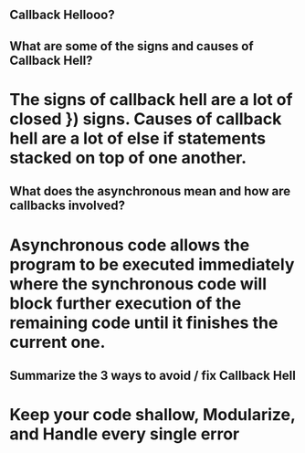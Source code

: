 ## Callback Hellooo?



## What are some of the signs and causes of Callback Hell?

# The signs of callback hell are a lot of closed }) signs. Causes of callback hell are a lot of else if statements stacked on top of one another.

## What does the asynchronous mean and how are callbacks involved?

# Asynchronous code allows the program to be executed immediately where the synchronous code will block further execution of the remaining code until it finishes the current one.

## Summarize the 3 ways to avoid / fix Callback Hell

# Keep your code shallow, Modularize, and Handle every single error